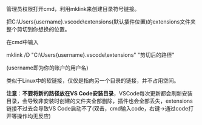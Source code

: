 管理员权限打开cmd，利用mklink来创建目录符号链接。

把C:\Users\{username}\.vscode\extensions(默认插件位置)的extensions文件夹整个剪切到你想换的位置。

在cmd中输入

mklink /D "C:\Users\{username}\.vscode\extensions" "剪切后的路径"

(username即为你的账户的用户名)

类似于Linux中的软链接，仅仅是指向另一个目录的链接，并不占用空间。

**注意**：**不要将新的路径放在VS Code安装目录**，VSCode每次更新都会刷新安装目录，会导致非安装时创建的文件夹全部删除，插件也会全部丢失，extensions链接不过去会导致VS Code启动不了(双击，cmd输入code，右键->通过code打开等操作均无反应)

